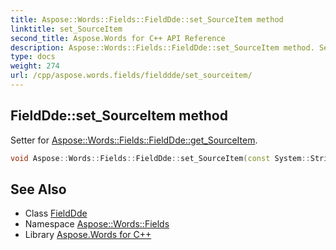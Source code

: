 ```yaml
---
title: Aspose::Words::Fields::FieldDde::set_SourceItem method
linktitle: set_SourceItem
second_title: Aspose.Words for C++ API Reference
description: Aspose::Words::Fields::FieldDde::set_SourceItem method. Setter for Aspose::Words::Fields::FieldDde::get_SourceItem in C++.
type: docs
weight: 274
url: /cpp/aspose.words.fields/fielddde/set_sourceitem/
---
```

## FieldDde::set_SourceItem method


Setter for [Aspose::Words::Fields::FieldDde::get_SourceItem](../get_sourceitem/).

```cpp
void Aspose::Words::Fields::FieldDde::set_SourceItem(const System::String &value)
```

## See Also

* Class [FieldDde](../)
* Namespace [Aspose::Words::Fields](../../)
* Library [Aspose.Words for C++](../../../)
